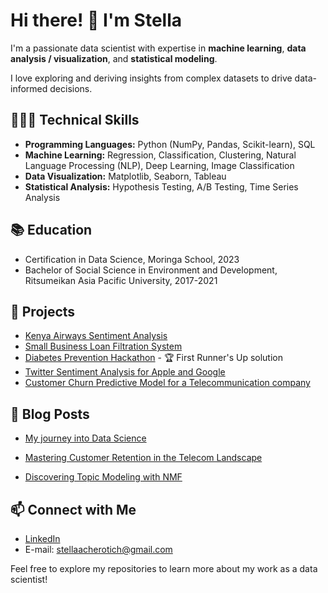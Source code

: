 # Hi there! 👋 I'm Stella

I'm a passionate data scientist with expertise in **machine learning**, **data analysis / visualization**, and **statistical modeling**. 

I love exploring and deriving insights from complex datasets to drive data-informed decisions.

## 👩🏾‍💻 Technical Skills

- **Programming Languages:** Python (NumPy, Pandas, Scikit-learn), SQL
- **Machine Learning:** Regression, Classification, Clustering, Natural Language Processing (NLP), Deep Learning, Image Classification
- **Data Visualization:** Matplotlib, Seaborn, Tableau
- **Statistical Analysis:** Hypothesis Testing, A/B Testing, Time Series Analysis

## 📚 Education

- Certification in Data Science, Moringa School, 2023
- Bachelor of Social Science in Environment and Development, Ritsumeikan Asia Pacific University, 2017-2021

## 🚀 Projects

- [Kenya Airways Sentiment Analysis](https://github.com/stellacherotich/Kenya-Airways)
- [Small Business Loan Filtration System](https://github.com/stellacherotich/Credit_Worthiness_of_Small_Businesses)
- [Diabetes Prevention Hackathon](https://github.com/stellacherotich/Diabetes-Solutions) - 🏆 First Runner's Up solution
- [Twitter Sentiment Analysis for Apple and Google](https://github.com/stellacherotich/twitter-sentiment-analysis)
- [Customer Churn Predictive Model for a Telecommunication company](https://github.com/stellacherotich/Customer-Churn-Prediction)

  
## 📝 Blog Posts

- [My journey into Data Science](https://stellacherotich.medium.com/my-journey-into-data-science-2900c568de29)

- [Mastering Customer Retention in the Telecom Landscape](https://medium.com/@stellacherotich/churn-no-more-mastering-customer-retention-in-the-telecom-landscape-b43e5b7ed136)

- [Discovering Topic Modeling with NMF](https://stellacherotich.medium.com/discovering-topic-modeling-with-nmf-fe09c67d5f22)

## 📫 Connect with Me

- [LinkedIn](https://www.linkedin.com/in/stella-cherotich/)
- E-mail: stellaacherotich@gmail.com

Feel free to explore my repositories to learn more about my work as a data scientist!
